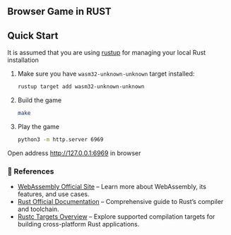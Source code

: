 ## Browser Game in RUST

## Quick Start
It is assumed that you are using [rustup](https://rustup.rs/) for managing your local Rust installation

1. Make sure you have `wasm32-unknown-unknown` target installed:
    ```bash
    rustup target add wasm32-unknown-unknown
    ```
2. Build the game
    ```bash
    make
    ```
3.  Play the game
    ```bash
    python3 -m http.server 6969
    ```

Open address http://127.0.0.1:6969 in browser

### 🔗 References

- [WebAssembly Official Site](https://webassembly.org/) – Learn more about WebAssembly, its features, and use cases.  
- [Rust Official Documentation](https://doc.rust-lang.org/rustc/) – Comprehensive guide to Rust’s compiler and toolchain.  
- [Rustc Targets Overview](https://doc.rust-lang.org/rustc/targets/index.html) – Explore supported compilation targets for building cross-platform Rust applications.  
